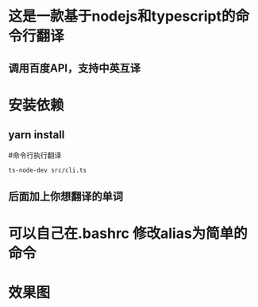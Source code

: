 # 这是一款基于nodejs和typescript的命令行翻译

## 调用百度API，支持中英互译

# 安装依赖

## yarn install

#命令行执行翻译


```
ts-node-dev src/cli.ts
```
## 后面加上你想翻译的单词

# 可以自己在.bashrc 修改alias为简单的命令

# 效果图


